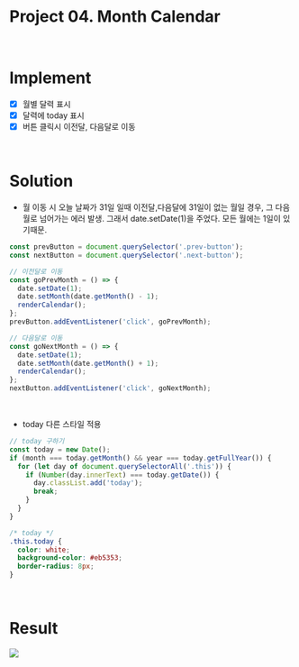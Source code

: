 # Project 04. Month Calendar

<br>

# Implement

- [x] 월별 달력 표시
- [x] 달력에 today 표시
- [x] 버튼 클릭시 이전달, 다음달로 이동

<br>

# Solution

- 월 이동 시 오늘 날짜가 31일 일때 이전달,다음달에 31일이 없는 월일 경우, 그 다음월로 넘어가는 에러 발생. 그래서 date.setDate(1)을 주었다. 모든 월에는 1일이 있기때문.

```js
const prevButton = document.querySelector('.prev-button');
const nextButton = document.querySelector('.next-button');

// 이전달로 이동
const goPrevMonth = () => {
  date.setDate(1);
  date.setMonth(date.getMonth() - 1);
  renderCalendar();
};
prevButton.addEventListener('click', goPrevMonth);

// 다음달로 이동
const goNextMonth = () => {
  date.setDate(1);
  date.setMonth(date.getMonth() + 1);
  renderCalendar();
};
nextButton.addEventListener('click', goNextMonth);
```

<br>

- today 다른 스타일 적용

```js
// today 구하기
const today = new Date();
if (month === today.getMonth() && year === today.getFullYear()) {
  for (let day of document.querySelectorAll('.this')) {
    if (Number(day.innerText) === today.getDate()) {
      day.classList.add('today');
      break;
    }
  }
}
```

```css
/* today */
.this.today {
  color: white;
  background-color: #eb5353;
  border-radius: 8px;
}
```

<br>

# Result

<img src="https://user-images.githubusercontent.com/99241230/169560974-ab211baa-9dc5-436c-af96-16307db2266d.gif">
